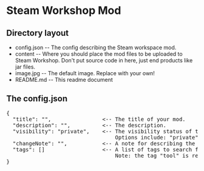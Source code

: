 # Steam Workshop Mod

## Directory layout

- config.json -- The config describing the Steam workspace mod.
- content -- Where you should place the mod files to be uploaded to Steam
  Workshop. Don't put source code in here, just end products like jar files.
- image.jpg -- The default image. Replace with your own!
- README.md -- This readme document

## The config.json

<pre>
{
  "title": "",                <-- The title of your mod.
  "description": "",          <-- The description.
  "visibility": "private",    <-- The visibility status of the mod.
                                  Options include: "private", "friends", "friendsonly", "public".
  "changeNote": "",           <-- A note for describing the newest changes you've made to your users.
  "tags": []                  <-- A list of tags to search for your mod by.
                                  Note: the tag "tool" is reserved for mods that function as tools.
}
</pre>
